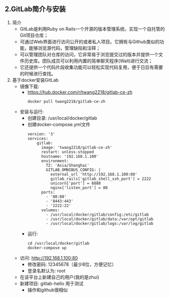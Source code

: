 ## 2.GitLab简介与安装

1. 简介
    + GitLab是利用Ruby on Rails一个开源的版本管理系统，实现一个自托管的Git项目仓库；
    + 可通过Web界面进行访问公开的或者私人项目。它拥有与Github类似的功能，能够浏览源代码，管理缺陷和注释；
    + 可以管理团队对仓库的访问，它非常易于浏览提交过的版本并提供一个文件历史库。团队成员可以利用内置的简单聊天程序(Wall)进行交流；
    + 它还提供一个代码片段收集功能可以轻松实现代码复用，便于日后有需要的时候进行查找。
2. 基于docker安装GitLab
    + 镜像下载:
        + https://hub.docker.com/r/twang2218/gitlab-ce-zh
            ```shell 
            docker pull twang2218/gitlab-ce-zh
            ```
    + 安装与运行:
        + 创建目录: /usr/local/docker/gitlab
        + 创建docker-compose.yml文件
            ```shell 
            version: '3'
            services:
                gitlab:
                  image: 'twang2218/gitlab-ce-zh'
                  restart: unless-stopped
                  hostname: '192.168.1.100'
                  environment:
                    TZ: 'Asia/Shanghai'
                    GITLAB_OMNIBUS_CONFIG: |
                      external_url 'http://192.168.1.100:80'
                      gitlab_rails['gitlab_shell_ssh_port'] = 2222
                      unicorn['port'] = 8888
                      nginx['listen_port'] = 80
                  ports:
                    - '80:80'
                    - '8443:443'
                    - '2222:22'
                  volumes:
                    - /usr/local/docker/gitlab/config:/etc/gitlab
                    - /usr/local/docker/gitlab/data:/var/opt/gitlab
                    - /usr/local/docker/gitlab/logs:/var/log/gitlab
            ```
        + 运行:
            ```shell 
            cd /usr/local/docker/gitlab 
            docker-compose up
            ```
    + 访问: http://192.168.1.100:80
        + 修改密码: 12345678（最少8位，方便记忆）
        + 登录名默认为: root
    + 在该平台上新建自己的用户(我的是zhui)
    + 新建项目: gitlab-hello 用于测试
        + 操作和github很相似
   